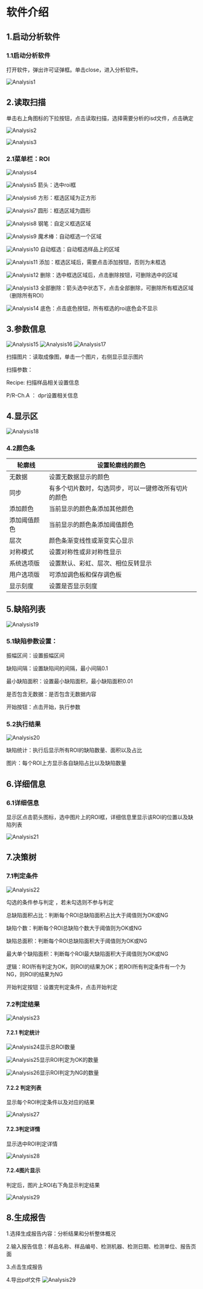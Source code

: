 
# 软件介绍

## 1.启动分析软件

###  1.1启动分析软件

打开软件，弹出许可证弹框。单击close，进入分析软件。

![Analysis1](https://sensingstore.oss-cn-shanghai.aliyuncs.com/Troncell/Knowledge/Docs/SAT/images/AnalysisImgs/1.png)

## 2.读取扫描

单击右上角图标的下拉按钮，点击读取扫描，选择需要分析的isd文件，点击确定

![Analysis2](https://sensingstore.oss-cn-shanghai.aliyuncs.com/Troncell/Knowledge/Docs/SAT/images/AnalysisImgs/2.png)

![Analysis3](https://sensingstore.oss-cn-shanghai.aliyuncs.com/Troncell/Knowledge/Docs/SAT/images/AnalysisImgs/3.png)

### 2.1菜单栏：ROI

![Analysis4](https://sensingstore.oss-cn-shanghai.aliyuncs.com/Troncell/Knowledge/Docs/SAT/images/AnalysisImgs/4.png)

![Analysis5](https://sensingstore.oss-cn-shanghai.aliyuncs.com/Troncell/Knowledge/Docs/SAT/images/AnalysisImgs/5.png)  箭头：选中roi框

![Analysis6](https://sensingstore.oss-cn-shanghai.aliyuncs.com/Troncell/Knowledge/Docs/SAT/images/AnalysisImgs/6.png)  方形：框选区域为正方形

![Analysis7](https://sensingstore.oss-cn-shanghai.aliyuncs.com/Troncell/Knowledge/Docs/SAT/images/AnalysisImgs/7.png)  圆形：框选区域为圆形

![Analysis8](https://sensingstore.oss-cn-shanghai.aliyuncs.com/Troncell/Knowledge/Docs/SAT/images/AnalysisImgs/8.png)  钢笔：自定义框选区域

![Analysis9](https://sensingstore.oss-cn-shanghai.aliyuncs.com/Troncell/Knowledge/Docs/SAT/images/AnalysisImgs/9.png)  魔术棒：自动框选一个区域

![Analysis10](https://sensingstore.oss-cn-shanghai.aliyuncs.com/Troncell/Knowledge/Docs/SAT/images/AnalysisImgs/10.png)  自动框选：自动框选样品上的区域

![Analysis11](https://sensingstore.oss-cn-shanghai.aliyuncs.com/Troncell/Knowledge/Docs/SAT/images/AnalysisImgs/11.png)   添加：框选区域后，需要点击添加按钮，否则为未框选

![Analysis12](https://sensingstore.oss-cn-shanghai.aliyuncs.com/Troncell/Knowledge/Docs/SAT/images/AnalysisImgs/12.png)   删除：选中框选区域后，点击删除按钮，可删除选中的区域

![Analysis13](https://sensingstore.oss-cn-shanghai.aliyuncs.com/Troncell/Knowledge/Docs/SAT/images/AnalysisImgs/13.png)  全部删除：箭头选中状态下，点击全部删除，可删除所有框选区域（删除所有ROI）

![Analysis14](https://sensingstore.oss-cn-shanghai.aliyuncs.com/Troncell/Knowledge/Docs/SAT/images/AnalysisImgs/14.png)   底色：点击底色按钮，所有框选的roi底色会不显示


## 3.参数信息

![Analysis15](https://sensingstore.oss-cn-shanghai.aliyuncs.com/Troncell/Knowledge/Docs/SAT/images/AnalysisImgs/15.png)  ![Analysis16](https://sensingstore.oss-cn-shanghai.aliyuncs.com/Troncell/Knowledge/Docs/SAT/images/AnalysisImgs/16.png)  ![Analysis17](https://sensingstore.oss-cn-shanghai.aliyuncs.com/Troncell/Knowledge/Docs/SAT/images/AnalysisImgs/17.png)

扫描图片：读取成像图，单击一个图片，右侧显示显示图片

扫描参数：

Recipe: 扫描样品相关设置信息

P/R-Ch.A ： dpr设置相关信息

## 4.显示区

![Analysis18](https://sensingstore.oss-cn-shanghai.aliyuncs.com/Troncell/Knowledge/Docs/SAT/images/AnalysisImgs/18.png)

### 4.2颜色条

| 轮廓线 | 设置轮廓线的颜色 |
| --- | --- |
| 无数据 | 设置无数据显示的颜色 |
| 同步 | 有多个切片数时，勾选同步，可以一键修改所有切片的颜色 |
| 添加颜色 | 当前显示的颜色条添加其他颜色 |
| 添加阈值颜色 | 当前显示的颜色条添加阈值颜色 |
| 层次 | 颜色条渐变线性或渐变实心显示 |
| 对称模式 | 设置对称性或非对称性显示 |
| 系统选项版 | 设置默认、彩虹、层次、相位反转显示 |
| 用户选项版 | 可添加调色板和保存调色板 |
| 显示刻度 | 设置是否显示刻度 |

## 5.缺陷列表

![Analysis19](https://sensingstore.oss-cn-shanghai.aliyuncs.com/Troncell/Knowledge/Docs/SAT/images/AnalysisImgs/19.png)
### 5.1缺陷参数设置：

振幅区间：设置振幅区间

缺陷间隔：设置缺陷间的间隔，最小间隔0.1

最小缺陷面积：设置最小缺陷面积，最小缺陷面积0.01

是否包含无数据：是否包含无数据内容

开始按钮：点击开始，执行参数

### 5.2执行结果

![Analysis20](https://sensingstore.oss-cn-shanghai.aliyuncs.com/Troncell/Knowledge/Docs/SAT/images/AnalysisImgs/20.png)

缺陷统计：执行后显示所有ROI的缺陷数量、面积以及占比

图片：每个ROI上方显示各自缺陷占比以及缺陷数量

## 6.详细信息

### 6.1详细信息

显示区点击箭头图标，选中图片上的ROI框，详细信息里显示该ROI的位置以及缺陷列表

![Analysis21](https://sensingstore.oss-cn-shanghai.aliyuncs.com/Troncell/Knowledge/Docs/SAT/images/AnalysisImgs/21.png)


## 7.决策树

### 7.1判定条件

![Analysis22](https://sensingstore.oss-cn-shanghai.aliyuncs.com/Troncell/Knowledge/Docs/SAT/images/AnalysisImgs/22.png)

勾选的条件参与判定 ，若未勾选则不参与判定

总缺陷面积占比：判断每个ROI总缺陷面积占比大于阈值则为OK或NG

缺陷个数：判断每个ROI总缺陷个数大于阈值则为OK或NG

缺陷总面积：判断每个ROI总缺陷面积大于阈值则为OK或NG

最大单个缺陷面积：判断每个ROI最大缺陷面积大于阈值则为OK或NG

逻辑：ROI所有判定为OK，则ROI的结果为OK；若ROI所有判定条件有一个为NG，则ROI的结果为NG

开始判定按钮：设置完判定条件，点击开始判定

### 7.2判定结果

![Analysis23](https://sensingstore.oss-cn-shanghai.aliyuncs.com/Troncell/Knowledge/Docs/SAT/images/AnalysisImgs/23.png)

#### 7.2.1 判定统计

![Analysis24](https://sensingstore.oss-cn-shanghai.aliyuncs.com/Troncell/Knowledge/Docs/SAT/images/AnalysisImgs/24.png)显示总ROI数量

![Analysis25](https://sensingstore.oss-cn-shanghai.aliyuncs.com/Troncell/Knowledge/Docs/SAT/images/AnalysisImgs/25.png)显示ROI判定为OK的数量

![Analysis26](https://sensingstore.oss-cn-shanghai.aliyuncs.com/Troncell/Knowledge/Docs/SAT/images/AnalysisImgs/26.png)显示ROI判定为NG的数量

#### 7.2.2 判定列表

显示每个ROI判定条件以及对应的结果

![Analysis27](https://sensingstore.oss-cn-shanghai.aliyuncs.com/Troncell/Knowledge/Docs/SAT/images/AnalysisImgs/27.png)

#### 7.2.3判定详情

显示选中ROI判定详情

![Analysis28](https://sensingstore.oss-cn-shanghai.aliyuncs.com/Troncell/Knowledge/Docs/SAT/images/AnalysisImgs/28.png)
#### 7.2.4图片显示

判定后，图片上ROI右下角显示判定结果

![Analysis29](https://sensingstore.oss-cn-shanghai.aliyuncs.com/Troncell/Knowledge/Docs/SAT/images/AnalysisImgs/29.png)


## 8.生成报告

1.选择生成报告内容：分析结果和分析整体概况

2.输入报告信息：样品名称、样品编号、检测机器、检测日期、检测单位、报告页面

3.点击生成报告

4.导出pdf文件
![Analysis29](https://sensingstore.oss-cn-shanghai.aliyuncs.com/Troncell/Knowledge/Docs/SAT/images/AnalysisImgs/31.png)